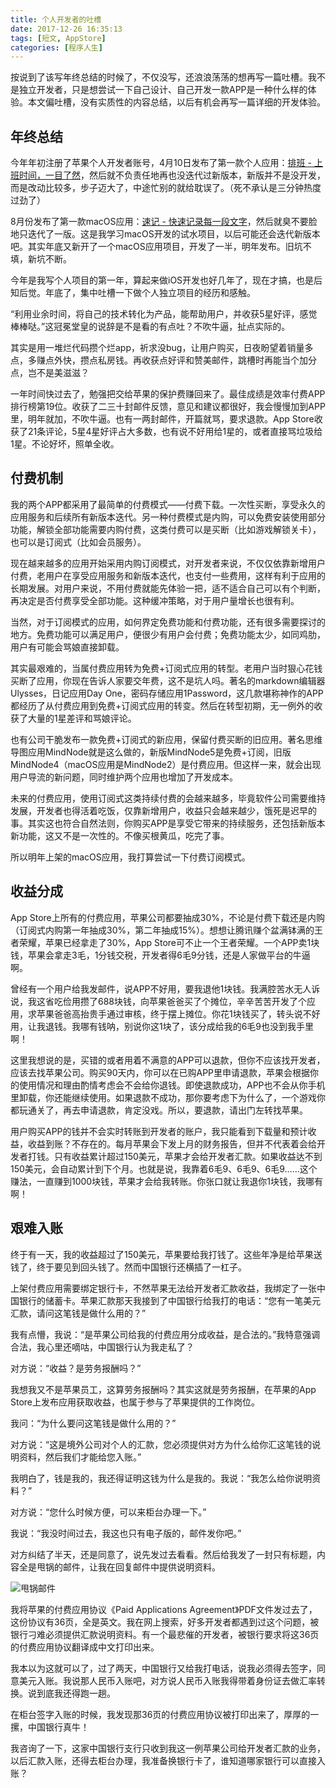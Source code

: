 ```yaml
---
title: 个人开发者的吐槽
date: 2017-12-26 16:35:13
tags: [短文, AppStore]
categories: [程序人生]
---
```


按说到了该写年终总结的时候了，不仅没写，还浪浪荡荡的想再写一篇吐槽。我不是独立开发者，只是想尝试一下自己设计、自己开发一款APP是一种什么样的体验。本文偏吐槽，没有实质性的内容总结，以后有机会再写一篇详细的开发体验。

<!-- more -->

## 年终总结

今年年初注册了苹果个人开发者账号，4月10日发布了第一款个人应用：[排班 - 上班时间，一目了然](https://itunes.apple.com/cn/app/%E6%8E%92%E7%8F%AD-%E4%B8%8A%E7%8F%AD%E6%97%B6%E9%97%B4-%E4%B8%80%E7%9B%AE%E4%BA%86%E7%84%B6/id1221228242?mt=8)，然后就不负责任地再也没迭代过新版本，新版并不是没开发，而是改动比较多，步子迈大了，中途忙别的就给耽误了。（死不承认是三分钟热度过劲了）

8月份发布了第一款macOS应用：[速记 - 快速记录每一段文字](https://itunes.apple.com/cn/app/%E9%80%9F%E8%AE%B0-%E5%BF%AB%E9%80%9F%E8%AE%B0%E5%BD%95%E6%AF%8F%E4%B8%80%E6%AE%B5%E6%96%87%E5%AD%97/id1263819789?mt=12)，然后就臭不要脸地只迭代了一版。这是我学习macOS开发的试水项目，以后可能还会迭代新版本吧。其实年底又新开了一个macOS应用项目，开发了一半，明年发布。旧坑不填，新坑不断。

今年是我写个人项目的第一年，算起来做iOS开发也好几年了，现在才搞，也是后知后觉。年底了，集中吐槽一下做个人独立项目的经历和感触。

“利用业余时间，将自己的技术转化为产品，能帮助用户，并收获5星好评，感觉棒棒哒。”这冠冕堂皇的说辞是不是看的有点吐？不吹牛逼，扯点实际的。

其实是用一堆烂代码攒个烂app，祈求没bug，让用户购买，日夜盼望着销量多点，多赚点外快，攒点私房钱。再收获点好评和赞美邮件，跳槽时再能当个加分点，岂不是美滋滋？

一年时间快过去了，勉强把交给苹果的保护费赚回来了。最佳成绩是效率付费APP排行榜第19位。收获了二三十封邮件反馈，意见和建议都很好，我会慢慢加到APP里，明年就加，不吹牛逼。也有一两封邮件，开篇就骂，要求退款。App Store收获了21条评论，5星4星好评占大多数，也有说不好用给1星的，或者直接骂垃圾给1星。不论好坏，照单全收。

## 付费机制

我的两个APP都采用了最简单的付费模式——付费下载。一次性买断，享受永久的应用服务和后续所有新版本迭代。另一种付费模式是内购，可以免费安装使用部分功能，解锁全部功能需要内购付费，这类付费可以是买断（比如游戏解锁关卡），也可以是订阅式（比如会员服务）。

现在越来越多的应用开始采用内购订阅模式，对开发者来说，不仅仅依靠新增用户付费，老用户在享受应用服务和新版本迭代，也支付一些费用，这样有利于应用的长期发展。对用户来说，不用付费就能先体验一把，适不适合自己可以有个判断，再决定是否付费享受全部功能。这种缓冲策略，对于用户量增长也很有利。

当然，对于订阅模式的应用，如何界定免费功能和付费功能，还有很多需要探讨的地方。免费功能可以满足用户，便很少有用户会付费；免费功能太少，如同鸡肋，用户有可能会骂娘直接卸载。

其实最艰难的，当属付费应用转为免费+订阅式应用的转型。老用户当时狠心花钱买断了应用，你现在告诉人家要交年费，这不是坑人吗。著名的markdown编辑器Ulysses，日记应用Day One，密码存储应用1Password，这几款堪称神作的APP都经历了从付费应用到免费+订阅式应用的转变。然后在转型初期，无一例外的收获了大量的1星差评和骂娘评论。

也有公司干脆发布一款免费+订阅式的新应用，保留付费买断的旧应用。著名思维导图应用MindNode就是这么做的，新版MindNode5是免费+订阅，旧版MindNode4（macOS应用是MindNode2）是付费应用。但这样一来，就会出现用户导流的新问题，同时维护两个应用也增加了开发成本。

未来的付费应用，使用订阅式这类持续付费的会越来越多，毕竟软件公司需要维持发展，开发者也得活着吃饭，仅靠新增用户，收益只会越来越少，饿死是迟早的事。其实这也符合自然法则，你购买APP是享受它带来的持续服务，还包括新版本新功能，这又不是一次性的。不像买根黄瓜，吃完了事。

所以明年上架的macOS应用，我打算尝试一下付费订阅模式。

## 收益分成

App Store上所有的付费应用，苹果公司都要抽成30%，不论是付费下载还是内购（订阅式内购第一年抽成30%，第二年抽成15%）。想想让腾讯赚个盆满钵满的王者荣耀，苹果已经拿走了30%，App Store可不止一个王者荣耀。一个APP卖1块钱，苹果会拿走3毛，1分钱交税，开发者得6毛9分钱，还是人家做平台的牛逼啊。

曾经有一个用户给我发邮件，说APP不好用，要我退他1块钱。我满腔苦水无人诉说，我这省吃俭用攒了688块钱，向苹果爸爸买了个摊位，辛辛苦苦开发了个应用，求苹果爸爸高抬贵手通过审核，终于摆上摊位。你花1块钱买了，转头说不好用，让我退钱。我哪有钱呐，别说你这1块了，该分成给我的6毛9也没到我手里啊！

这里我想说的是，买错的或者用着不满意的APP可以退款，但你不应该找开发者，应该去找苹果公司。购买90天内，你可以在已购APP里申请退款，苹果会根据你的使用情况和理由酌情考虑会不会给你退钱。即使退款成功，APP也不会从你手机里卸载，你还能继续使用。如果退款不成功，那你要考虑下为什么了，一个游戏你都玩通关了，再去申请退款，肯定没戏。所以，要退款，请出门左转找苹果。

用户购买APP的钱并不会实时转账到开发者的账户，我只能看到下载量和预计收益，收益到账？不存在的。每月苹果会下发上月的财务报告，但并不代表着会给开发者打钱。只有收益累计超过150美元，苹果才会给开发者汇款。如果收益达不到150美元，会自动累计到下个月。也就是说，我靠着6毛9、6毛9、6毛9……这个赚法，一直赚到1000块钱，苹果才会给我转账。你张口就让我退你1块钱，我哪有啊！

## 艰难入账

终于有一天，我的收益超过了150美元，苹果要给我打钱了。这些年净是给苹果送钱了，终于要见到回头钱了。然而中国银行还横插了一杠子。

上架付费应用需要绑定银行卡，不然苹果无法给开发者汇款收益，我绑定了一张中国银行的储蓄卡。苹果汇款那天我接到了中国银行给我打的电话：“您有一笔美元汇款，请问这笔钱是做什么用的？”

我有点懵，我说：“是苹果公司给我的付费应用分成收益，是合法的。”我特意强调合法，我心里还嘀咕，中国银行认为我走私了？

对方说：“收益？是劳务报酬吗？”

我想我又不是苹果员工，这算劳务报酬吗？其实这就是劳务报酬，在苹果的App Store上发布应用获取收益，也属于参与了苹果提供的工作岗位。

我问：“为什么要问这笔钱是做什么用的？”

对方说：“这是境外公司对个人的汇款，您必须提供对方为什么给你汇这笔钱的说明资料，然后我们才能给您入账。”

我明白了，钱是我的，我还得证明这钱为什么是我的。我说：“我怎么给你说明资料？”

对方说：“您什么时候方便，可以来柜台办理一下。”

我说：“我没时间过去，我这也只有电子版的，邮件发你吧。”

对方纠结了半天，还是同意了，说先发过去看看。然后给我发了一封只有标题，内容全是甩锅的邮件，让我在回复邮件中提供说明资料。

![甩锅邮件](https://imagedb-1257991841.cos.ap-beijing.myqcloud.com/WX20171226-155140.png)

我将苹果的付费应用协议《Paid Applications Agreement》PDF文件发过去了，这份协议有36页，全是英文。我在网上搜索，好多开发者都遇到过这个问题，被银行刁难必须提供汇款说明资料。有一个最悲催的开发者，被银行要求将这36页的付费应用协议翻译成中文打印出来。

我本以为这就可以了，过了两天，中国银行又给我打电话，说我必须得去签字，同意美元入账。我说那人民币入账吧，对方说人民币入账我得带着身份证去做汇率转换。说到底我还得跑一趟。

在柜台签字入账的时候，我发现那36页的付费应用协议被打印出来了，厚厚的一摞，中国银行真牛！

我咨询了一下，这家中国银行支行只收到我这一例苹果公司给开发者汇款的业务，以后汇款入账，还得去柜台办理，我准备换银行卡了，谁知道哪家银行可以直接入账？


